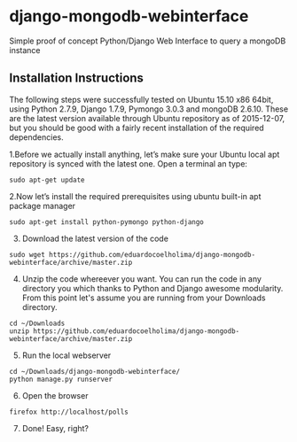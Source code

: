 # django-mongodb-webinterface
Simple proof of concept Python/Django Web Interface to query a mongoDB instance

## Installation Instructions

The following steps were successfully tested on Ubuntu 15.10 x86 64bit, using Python 2.7.9, Django 1.7.9, Pymongo 3.0.3 and mongoDB 2.6.10.  These are the latest version available through Ubuntu repository as of 2015-12-07, but you should be good with a fairly recent installation of the required dependencies.

1.Before we actually install anything, let’s make sure your Ubuntu local apt repository is synced with the latest one. Open a terminal an type:
```
sudo apt-get update
```
2.Now let’s install the required prerequisites using ubuntu built-in apt package manager
```
sudo apt-get install python-pymongo python-django
```
3. Download the latest version of the code
```
sudo wget https://github.com/eduardocoelholima/django-mongodb-webinterface/archive/master.zip
```
4. Unzip the code whereever you want. You can run the code in any directory you which thanks to Python and Django awesome modularity. From this point let's assume you are running from your Downloads directory.
```
cd ~/Downloads
unzip https://github.com/eduardocoelholima/django-mongodb-webinterface/archive/master.zip
```
5. Run the local webserver
```
cd ~/Downloads/django-mongodb-webinterface/
python manage.py runserver
```
6. Open the browser
```
firefox http://localhost/polls
```
7. Done! Easy, right?
